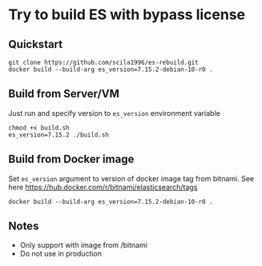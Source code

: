 # Try to build ES with bypass license

## Quickstart

   ```
   git clone https://github.com/scila1996/es-rebuild.git
   docker build --build-arg es_version=7.15.2-debian-10-r0 .
   ```
   
## Build from Server/VM

Just run and specify version to `es_version` environment variable

   ```
   chmod +x build.sh
   es_version=7.15.2 ./build.sh 
   ```


## Build from Docker image

Set `es_version` argument to version of docker image tag from bitnami. See here https://hub.docker.com/r/bitnami/elasticsearch/tags

   ```
   docker build --build-arg es_version=7.15.2-debian-10-r0 .
   ```
   
## Notes

* Only support with image from /bitnami
* Do not use in production
